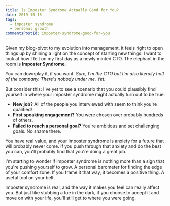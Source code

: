 ```yaml
---
title: Is Imposter Syndrome Actually Good for You?
date: 2019-10-15
tags:
  - imposter syndrome
  - personal growth
commentsPostId: imposter-syndrome-good-for-you
---
```


Given my blog-pivot to my evolution into management, it feels right to open things up by shining a light on the concept of starting new things. I want to look at how I felt on my first day as a newly minted CTO. The elephant in the room is **Imposter Syndrome**.

You can downplay it, if you want. _Sure, I'm the CTO but I'm also literally half of the company. There's nobody under me. Yet._

But consider this: I've yet to see a scenario that you could plausibly find yourself in where your imposter syndrome might actually turn out to be true.

- **New job?** All of the people you interviewed with seem to think you're qualified!
- **First speaking engagement?** You were chosen over probably hundreds of others.
- **Failed to reach a personal goal?** You're ambitious and set challenging goals. No shame there.

You have real value, and your imposter syndrome is anxiety for a future that will probably never come. If you push through that anxiety and do the best you can, you'll probably find that you're doing a great job.

I'm starting to wonder if imposter syndrome is nothing more than a sign that you're pushing yourself to grow. A personal barometer for finding the edge of your comfort zone. If you frame it that way, it becomes a positive thing. A useful tool on your belt.

Imposter syndrome is real, and the way it makes you feel can really affect you. But just like stubbing a toe in the dark, if you choose to accept it and move on with your life, you'll still get to where you were going.
